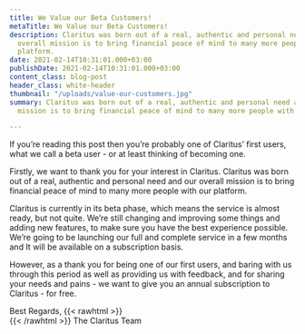 ```yaml
---
title: We Value our Beta Customers!
metaTitle: We Value our Beta Customers!
description: Claritus was born out of a real, authentic and personal need and our
  overall mission is to bring financial peace of mind to many more people with our
  platform.
date: 2021-02-14T10:31:01.000+03:00
publishDate: 2021-02-14T10:31:01.000+03:00
content_class: blog-post
header_class: white-header
thumbnail: "/uploads/value-our-customers.jpg"
summary: Claritus was born out of a real, authentic and personal need and our overall
  mission is to bring financial peace of mind to many more people with our platform.

---
```


If you’re reading this post then you’re probably one of Claritus’ first users, what we call a beta user - or at least thinking of becoming one.

Firstly, we want to thank you for your interest in Claritus. Claritus was born out of a real, authentic and personal need and our overall mission is to bring financial peace of mind to many more people with our platform.

Claritus is currently in its beta phase, which means the service is almost ready, but not quite. We’re still changing and improving some things and adding new features, to make sure you have the best experience possible. We’re going to be launching our full and complete service in a few months and It will be available on a subscription basis.

However, as a thank you for being one of our first users, and baring with us through this period as well as providing us with feedback, and for sharing your needs and pains - we want to give you an annual subscription to Claritus - for free.

Best Regards, {{< rawhtml >}}<br/>{{< /rawhtml >}}
The Claritus Team